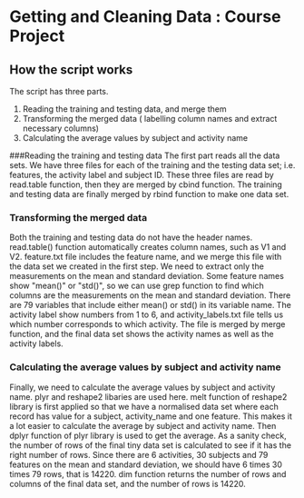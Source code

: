 # Getting and Cleaning Data : Course Project

## How the script works
The script has three parts. 
1. Reading the training and testing data, and merge them 
2. Transforming the merged data ( labelling column names and extract necessary columns)
3. Calculating the average values by subject and activity name

###Reading the training and testing data
The first part reads all the data sets. We have three files for each of the training and the testing data set; i.e. features, the activity label and subject ID. These three files are read by read.table function, then they are merged by cbind function. The training and testing data are finally merged by rbind function to make one data set.

### Transforming the merged data
Both the training and testing data do not have the header names. read.table() function automatically creates column names, such as V1 and V2. feature.txt file includes the feature name, and we merge this file with the data set we created in the first step. 
We need to extract only the measurements on the mean and standard deviation. Some feature names show "mean()" or "std()", so we can use grep function to find which columns are the measurements on the mean and standard deviation. There are 79 variables that include either mean() or std() in its variable name.
The activity label show numbers from 1 to 6, and activity_labels.txt file tells us which number corresponds to which activity. The file is merged by merge function, and the final data set shows the activity names as well as the activity labels.

### Calculating the average values by subject and activity name
Finally, we need to calculate the average values by subject and activity name. plyr and reshape2 libaries are used here. melt function of reshape2 library is first applied so that we have a normalised data set where each record has value for a subject, activity_name and one feature. This makes it a lot easier to calculate the average by subject and activity name. Then dplyr function of plyr library is used to get the average. As a sanity check, the number of rows of the final tiny data set is calculated to see if it has the right number of rows. Since there are 6 activities, 30 subjects and 79 features on the mean and standard deviation, we should have 6 times 30 times 79 rows, that is 14220. dim function returns the number of rows and columns of the final data set, and the number of rows is 14220. 


